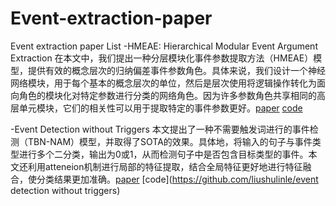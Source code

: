# Event-extraction-paper
Event extraction paper List
-HMEAE: Hierarchical Modular Event Argument Extraction   在本文中，我们提出一种分层模块化事件参数提取方法（HMEAE）模型，提供有效的概念层次的归纳偏差事件参数角色。具体来说，我们设计一个神经网络模块，用于每个基本的概念层次的单位，然后是层次使用将逻辑操作转化为面向角色的模块化对特定参数进行分类的网络角色。因为许多参数角色共享相同的高层单元模块，它们的相关性可以用于提取特定的事件参数更好。[paper](https://www.aclweb.org/anthology/D19-1584.pdf) [code](https://github.com/thunlp/HMEAE)

-Event Detection without Triggers   本文提出了一种不需要触发词进行的事件检测（TBN-NAM）模型，并取得了SOTA的效果。具体地，将输入的句子与事件类型进行多个二分类，输出为0或1，从而检测句子中是否包含目标类型的事件。本文还利用atteneion机制进行局部的特征提取，结合全局特征更好地进行特征融合，使分类结果更加准确。[paper](https://www.aclweb.org/anthology/N19-1080.pdf) 
[code](https://github.com/liushulinle/event detection without triggers)
